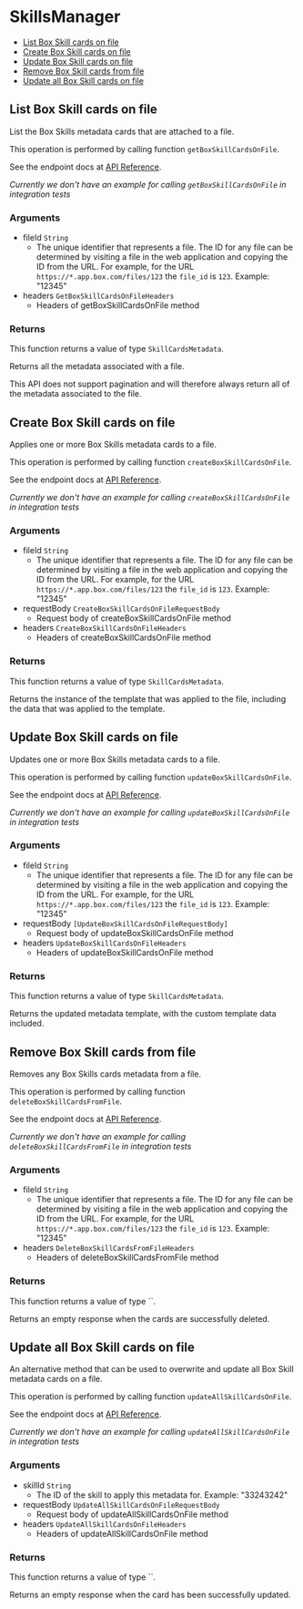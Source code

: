 # SkillsManager


- [List Box Skill cards on file](#list-box-skill-cards-on-file)
- [Create Box Skill cards on file](#create-box-skill-cards-on-file)
- [Update Box Skill cards on file](#update-box-skill-cards-on-file)
- [Remove Box Skill cards from file](#remove-box-skill-cards-from-file)
- [Update all Box Skill cards on file](#update-all-box-skill-cards-on-file)

## List Box Skill cards on file

List the Box Skills metadata cards that are attached to a file.

This operation is performed by calling function `getBoxSkillCardsOnFile`.

See the endpoint docs at
[API Reference](https://developer.box.com/reference/get-files-id-metadata-global-box-skills-cards/).

*Currently we don't have an example for calling `getBoxSkillCardsOnFile` in integration tests*

### Arguments

- fileId `String`
  - The unique identifier that represents a file.  The ID for any file can be determined by visiting a file in the web application and copying the ID from the URL. For example, for the URL `https://*.app.box.com/files/123` the `file_id` is `123`. Example: "12345"
- headers `GetBoxSkillCardsOnFileHeaders`
  - Headers of getBoxSkillCardsOnFile method


### Returns

This function returns a value of type `SkillCardsMetadata`.

Returns all the metadata associated with a file.

This API does not support pagination and will therefore always return
all of the metadata associated to the file.


## Create Box Skill cards on file

Applies one or more Box Skills metadata cards to a file.

This operation is performed by calling function `createBoxSkillCardsOnFile`.

See the endpoint docs at
[API Reference](https://developer.box.com/reference/post-files-id-metadata-global-box-skills-cards/).

*Currently we don't have an example for calling `createBoxSkillCardsOnFile` in integration tests*

### Arguments

- fileId `String`
  - The unique identifier that represents a file.  The ID for any file can be determined by visiting a file in the web application and copying the ID from the URL. For example, for the URL `https://*.app.box.com/files/123` the `file_id` is `123`. Example: "12345"
- requestBody `CreateBoxSkillCardsOnFileRequestBody`
  - Request body of createBoxSkillCardsOnFile method
- headers `CreateBoxSkillCardsOnFileHeaders`
  - Headers of createBoxSkillCardsOnFile method


### Returns

This function returns a value of type `SkillCardsMetadata`.

Returns the instance of the template that was applied to the file,
including the data that was applied to the template.


## Update Box Skill cards on file

Updates one or more Box Skills metadata cards to a file.

This operation is performed by calling function `updateBoxSkillCardsOnFile`.

See the endpoint docs at
[API Reference](https://developer.box.com/reference/put-files-id-metadata-global-box-skills-cards/).

*Currently we don't have an example for calling `updateBoxSkillCardsOnFile` in integration tests*

### Arguments

- fileId `String`
  - The unique identifier that represents a file.  The ID for any file can be determined by visiting a file in the web application and copying the ID from the URL. For example, for the URL `https://*.app.box.com/files/123` the `file_id` is `123`. Example: "12345"
- requestBody `[UpdateBoxSkillCardsOnFileRequestBody]`
  - Request body of updateBoxSkillCardsOnFile method
- headers `UpdateBoxSkillCardsOnFileHeaders`
  - Headers of updateBoxSkillCardsOnFile method


### Returns

This function returns a value of type `SkillCardsMetadata`.

Returns the updated metadata template, with the
custom template data included.


## Remove Box Skill cards from file

Removes any Box Skills cards metadata from a file.

This operation is performed by calling function `deleteBoxSkillCardsFromFile`.

See the endpoint docs at
[API Reference](https://developer.box.com/reference/delete-files-id-metadata-global-box-skills-cards/).

*Currently we don't have an example for calling `deleteBoxSkillCardsFromFile` in integration tests*

### Arguments

- fileId `String`
  - The unique identifier that represents a file.  The ID for any file can be determined by visiting a file in the web application and copying the ID from the URL. For example, for the URL `https://*.app.box.com/files/123` the `file_id` is `123`. Example: "12345"
- headers `DeleteBoxSkillCardsFromFileHeaders`
  - Headers of deleteBoxSkillCardsFromFile method


### Returns

This function returns a value of type ``.

Returns an empty response when the cards are
successfully deleted.


## Update all Box Skill cards on file

An alternative method that can be used to overwrite and update all Box Skill
metadata cards on a file.

This operation is performed by calling function `updateAllSkillCardsOnFile`.

See the endpoint docs at
[API Reference](https://developer.box.com/reference/put-skill-invocations-id/).

*Currently we don't have an example for calling `updateAllSkillCardsOnFile` in integration tests*

### Arguments

- skillId `String`
  - The ID of the skill to apply this metadata for. Example: "33243242"
- requestBody `UpdateAllSkillCardsOnFileRequestBody`
  - Request body of updateAllSkillCardsOnFile method
- headers `UpdateAllSkillCardsOnFileHeaders`
  - Headers of updateAllSkillCardsOnFile method


### Returns

This function returns a value of type ``.

Returns an empty response when the card has been successfully updated.


